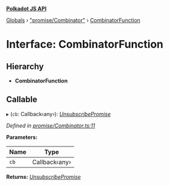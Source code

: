 **[Polkadot JS API](../README.md)**

[Globals](../globals.md) › [&quot;promise/Combinator&quot;](../modules/_promise_combinator_.md) › [CombinatorFunction](_promise_combinator_.combinatorfunction.md)

# Interface: CombinatorFunction

## Hierarchy

* **CombinatorFunction**

## Callable

▸ (`cb`: Callback‹any›): *[UnsubscribePromise](../modules/_types_.md#unsubscribepromise)*

*Defined in [promise/Combinator.ts:11](https://github.com/polkadot-js/api/blob/55fb391/packages/api/src/promise/Combinator.ts#L11)*

**Parameters:**

Name | Type |
------ | ------ |
`cb` | Callback‹any› |

**Returns:** *[UnsubscribePromise](../modules/_types_.md#unsubscribepromise)*